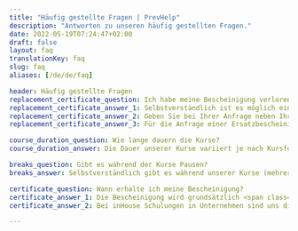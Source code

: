 ```yaml
---
title: "Häufig gestellte Fragen | PrevHelp"
description: "Antworten zu unseren häufig gestellten Fragen."
date: 2022-05-19T07:24:47+02:00
draft: false
layout: faq
translationKey: faq
slug: faq
aliases: [/de/de/faq]

header: Häufig gestellte Fragen
replacement_certificate_question: Ich habe meine Bescheinigung verloren. Ist es möglich eine neue zu erhalten, ohne einen neuen Kurs zu belegen?
replacement_certificate_answer_1: Selbstverständlich ist es möglich eine Ersatzbescheinigung auszustellen, solange wir die zugehörigen Teilnahmedaten noch gespeichert haben. Je nach Kursart sind dies fünf Jahre, aufgrund behördlicher Vorgaben. Insbesondere bei Erste-Hilfe-Kursen empfehlen wir jedoch, sollte die Schulung mehr als zwei bis drei Jahre zurückliegen, dass Sie einen neuen Kurs besuchen, um Ihr Wissen aufzufrischen.
replacement_certificate_answer_2: Geben Sie bei Ihrer Anfrage neben Ihren persönlichen Daten bitte die Kursart, den Veranstaltungsort und das (ungefähre) Kursdatum an.
replacement_certificate_answer_3: Für die Anfrage einer Ersatzbescheinigung nutzen Sie bitte idealerweise unser <a href="/kontakt/" class="text-blue-600 font-bold">Kontaktformular</a>, oder schreiben uns eine <a href="mailto:info@prevhelp.de" class="text-blue-600 font-bold">E-Mail</a>.

course_duration_question: Wie lange dauern die Kurse?
course_duration_answer: Die Dauer unserer Kurse variiert je nach Kursformat und Thema. Unsere Erste-Hilfe-Kurse dauern beispielsweise 7,5 Stunden und entsprechen somit den vorgeschriebenen neun Unterrichtseinheiten, einschließlich Pausen. Sofern in der Buchungsübersicht nicht anders angegeben, finden unsere Kurse <span class="text-blue-600 font-semibold">an einem Tag</span> statt.

breaks_question: Gibt es während der Kurse Pausen?
breaks_answer: Selbstverständlich gibt es während unserer Kurse (mehrere) Pausen. Es wird besonders darauf geachtet, dass die Pausen in Ganztageskursen in Summe <span class="text-blue-600 font-semibold">mindestens 45 Minuten</span> betragen, wodurch unsere Kurse auch für Arbeitnehmer*innen geeignet sind und den Bestimmungen des Arbeitszeitgesetzes vollständig Sorge getragen wird.

certificate_question: Wann erhalte ich meine Bescheinigung?
certificate_answer_1: Die Bescheinigung wird grundsätzlich <span class="text-blue-600 font-semibold">zum Kursende</span> an die Teilnehmer*innen ausgehändigt.
certificate_answer_2: Bei inHouse Schulungen in Unternehmen sind uns die Daten der Teilnehmenden teilweise nicht vor Kursbeginn bekannt. In diesen Fällen senden wir die Bescheinigungen umgehend nach Kursende an die aussendende Stelle.

---
```


